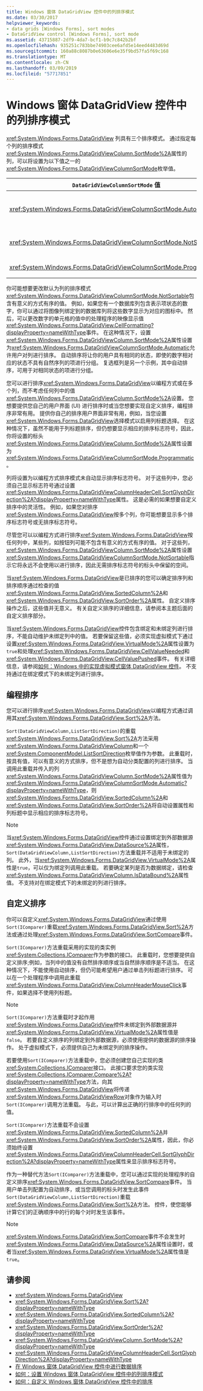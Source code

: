 ```yaml
---
title: Windows 窗体 DataGridView 控件中的列排序模式
ms.date: 03/30/2017
helpviewer_keywords:
- data grids [Windows Forms], sort modes
- DataGridView control [Windows Forms], sort mode
ms.assetid: 43715887-2df9-4da7-bcf1-b9c7c842b2bf
ms.openlocfilehash: 935251c783bbe74903cee6afd5e14eed4483d69d
ms.sourcegitcommit: 160a88c8087b0e63606e6e35f9bd57fa5f69c168
ms.translationtype: MT
ms.contentlocale: zh-CN
ms.lasthandoff: 03/09/2019
ms.locfileid: "57717851"
---
```

# <a name="column-sort-modes-in-the-windows-forms-datagridview-control"></a>Windows 窗体 DataGridView 控件中的列排序模式
<xref:System.Windows.Forms.DataGridView> 列具有三个排序模式。 通过指定每个列的排序模式<xref:System.Windows.Forms.DataGridViewColumn.SortMode%2A>属性的列，可以将设置为以下值之一的<xref:System.Windows.Forms.DataGridViewColumnSortMode>枚举值。  
  
|`DataGridViewColumnSortMode` 值|描述|  
|----------------------------------------|-----------------|  
|<xref:System.Windows.Forms.DataGridViewColumnSortMode.Automatic>|默认值对文本中的列。 除非列标头用于进行选择，单击列标题会自动进行排序<xref:System.Windows.Forms.DataGridView>按此列，并显示标志符号，它指示排序顺序。|  
|<xref:System.Windows.Forms.DataGridViewColumnSortMode.NotSortable>|默认值为非 – 文本中的列的。 可以对此列排序以编程方式;但是，它不是进行排序，因此排序标志符号不保留任何空间。|  
|<xref:System.Windows.Forms.DataGridViewColumnSortMode.Programmatic>|可以对此列排序，以编程方式和排序标志符号保留空间。|  
  
 你可能想要更改默认为列的排序模式<xref:System.Windows.Forms.DataGridViewColumnSortMode.NotSortable>包含有意义的方式有序的值。 例如，如果您有一个数据库列包含表示项状态的数字，你可以通过将图像列绑定到的数据库列将这些数字显示为对应的图标中。 然后，可以更改数字的单元格的值中的处理程序的映像显示值<xref:System.Windows.Forms.DataGridView.CellFormatting?displayProperty=nameWithType>事件。 在这种情况下，设置<xref:System.Windows.Forms.DataGridViewColumn.SortMode%2A>属性设置为<xref:System.Windows.Forms.DataGridViewColumnSortMode.Automatic>允许用户对列进行排序。 自动排序将让你的用户具有相同的状态，即使的数字相对应的状态不具有自然序列的项进行分组。 复选框列是另一个示例，其中自动排序，可用于对相同状态的项进行分组。  
  
 您可以进行排序<xref:System.Windows.Forms.DataGridView>以编程方式或在多个列，而不考虑任何列中的值<xref:System.Windows.Forms.DataGridViewColumn.SortMode%2A>设置。 您想要提供您自己的用户界面 (UI) 进行排序时或当您想要实现自定义排序，编程排序非常有用。 提供你自己的排序用户界面非常有用，例如，当您设置<xref:System.Windows.Forms.DataGridView>选择模式以启用列标题选择。 在这种情况下，虽然不能用于列标题排序，但仍想要显示相应的排序标志符号，因此，你将设置的标头<xref:System.Windows.Forms.DataGridViewColumn.SortMode%2A>属性设置为<xref:System.Windows.Forms.DataGridViewColumnSortMode.Programmatic>。  
  
 列将设置为以编程方式排序模式未自动显示排序标志符号。 对于这些列中，您必须自己显示标志符号通过设置<xref:System.Windows.Forms.DataGridViewColumnHeaderCell.SortGlyphDirection%2A?displayProperty=nameWithType>属性。 这是必需的如果想要自定义排序中的灵活性。 例如，如果您对排序<xref:System.Windows.Forms.DataGridView>按多个列，你可能想要显示多个排序标志符号或无排序标志符号。  
  
 尽管您可以以编程方式进行排序<xref:System.Windows.Forms.DataGridView>按任何列中，某些列，如按钮列可能不包含有意义的方式有序的值。 对于这些列，<xref:System.Windows.Forms.DataGridViewColumn.SortMode%2A>属性设置<xref:System.Windows.Forms.DataGridViewColumnSortMode.NotSortable>指示它将永远不会使用以进行排序，因此无需排序标志符号的标头中保留的空间。  
  
 当<xref:System.Windows.Forms.DataGridView>是已排序的您可以确定排序列和排序顺序通过检查的值<xref:System.Windows.Forms.DataGridView.SortedColumn%2A>和<xref:System.Windows.Forms.DataGridView.SortOrder%2A>属性。 自定义排序操作之后，这些值并无意义。 有关自定义排序的详细信息，请参阅本主题后面的自定义排序部分。  
  
 当<xref:System.Windows.Forms.DataGridView>控件包含绑定和未绑定列进行排序，不能自动维护未绑定列中的值。 若要保留这些值，必须实现虚拟模式下通过设置<xref:System.Windows.Forms.DataGridView.VirtualMode%2A>属性设置为`true`和处理<xref:System.Windows.Forms.DataGridView.CellValueNeeded>和<xref:System.Windows.Forms.DataGridView.CellValuePushed>事件。 有关详细信息，请参阅[如何：Windows 中的实现虚拟模式窗体 DataGridView 控件](how-to-implement-virtual-mode-in-the-windows-forms-datagridview-control.md)。 不支持通过在绑定模式下的未绑定列进行排序。  
  
## <a name="programmatic-sorting"></a>编程排序  
 您可以进行排序<xref:System.Windows.Forms.DataGridView>以编程方式通过调用其<xref:System.Windows.Forms.DataGridView.Sort%2A>方法。  
  
 `Sort(DataGridViewColumn,ListSortDirection)`的重载<xref:System.Windows.Forms.DataGridView.Sort%2A>方法采用<xref:System.Windows.Forms.DataGridViewColumn>和一个<xref:System.ComponentModel.ListSortDirection>枚举值作为参数。 此重载时，按具有值，可以有意义的方式排序，但不是想为自动分类配置的列进行排序。 当调用此重载并传入的列<xref:System.Windows.Forms.DataGridViewColumn.SortMode%2A>属性值为<xref:System.Windows.Forms.DataGridViewColumnSortMode.Automatic?displayProperty=nameWithType>，则<xref:System.Windows.Forms.DataGridView.SortedColumn%2A>和<xref:System.Windows.Forms.DataGridView.SortOrder%2A>将自动设置属性和列标题中显示相应的排序标志符号。  
  
> [!NOTE]
>  当<xref:System.Windows.Forms.DataGridView>控件通过设置绑定到外部数据源<xref:System.Windows.Forms.DataGridView.DataSource%2A>属性，`Sort(DataGridViewColumn,ListSortDirection)`方法重载并不适用于未绑定的列。 此外，当<xref:System.Windows.Forms.DataGridView.VirtualMode%2A>属性是`true`，可以仅为绑定列调用此重载。 若要确定某列是否为数据绑定，请检查<xref:System.Windows.Forms.DataGridViewColumn.IsDataBound%2A>属性值。 不支持对在绑定模式下的未绑定的列进行排序。  
  
## <a name="custom-sorting"></a>自定义排序  
 你可以自定义<xref:System.Windows.Forms.DataGridView>通过使用`Sort(IComparer)`重载<xref:System.Windows.Forms.DataGridView.Sort%2A>方法或通过处理<xref:System.Windows.Forms.DataGridView.SortCompare>事件。  
  
 `Sort(IComparer)`方法重载采用的实现的类实例<xref:System.Collections.IComparer>作为参数的接口。 此重载时，您想要提供自定义排序;例如，当列中的值没有自然排序顺序或当自然排序顺序是不适当。 在这种情况下，不能使用自动排序，但仍可能希望用户通过单击列标题进行排序。 可以在一个处理程序中调用此重载<xref:System.Windows.Forms.DataGridView.ColumnHeaderMouseClick>事件，如果选择不使用列标题。  
  
> [!NOTE]
>  `Sort(IComparer)`方法重载时才起作用<xref:System.Windows.Forms.DataGridView>控件未绑定到外部数据源并<xref:System.Windows.Forms.DataGridView.VirtualMode%2A>属性值是`false`。 若要自定义排序的列绑定到外部数据源，必须使用提供的数据源的排序操作。 处于虚拟模式下，必须提供自己为未绑定列的排序操作。  
  
 若要使用`Sort(IComparer)`方法重载中，您必须创建您自己实现的类<xref:System.Collections.IComparer>接口。 此接口要求您的类实现<xref:System.Collections.IComparer.Compare%2A?displayProperty=nameWithType>方法，向其<xref:System.Windows.Forms.DataGridView>将传递<xref:System.Windows.Forms.DataGridViewRow>对象作为输入时`Sort(IComparer)`调用方法重载。 与此，可以计算出正确的行排序中的任何列的值。  
  
 `Sort(IComparer)`方法重载不会设置<xref:System.Windows.Forms.DataGridView.SortedColumn%2A>并<xref:System.Windows.Forms.DataGridView.SortOrder%2A>属性，因此，你必须始终设置<xref:System.Windows.Forms.DataGridViewColumnHeaderCell.SortGlyphDirection%2A?displayProperty=nameWithType>属性来显示排序标志符号。  
  
 作为一种替代方法`Sort(IComparer)`方法重载中，您可以通过实现的处理程序的自定义排序<xref:System.Windows.Forms.DataGridView.SortCompare>事件。 当用户单击列配置为自动排序，或当您调用的标头时发生此事件`Sort(DataGridViewColumn,ListSortDirection)`重载<xref:System.Windows.Forms.DataGridView.Sort%2A>方法。 控件，使您能够计算它们的正确顺序中的行的每个对时发生该事件。  
  
> [!NOTE]
>  <xref:System.Windows.Forms.DataGridView.SortCompare>事件不会发生时<xref:System.Windows.Forms.DataGridView.DataSource%2A>属性设置时，或者当<xref:System.Windows.Forms.DataGridView.VirtualMode%2A>属性值是`true`。  
  
## <a name="see-also"></a>请参阅
- <xref:System.Windows.Forms.DataGridView>
- <xref:System.Windows.Forms.DataGridView.Sort%2A?displayProperty=nameWithType>
- <xref:System.Windows.Forms.DataGridView.SortedColumn%2A?displayProperty=nameWithType>
- <xref:System.Windows.Forms.DataGridView.SortOrder%2A?displayProperty=nameWithType>
- <xref:System.Windows.Forms.DataGridViewColumn.SortMode%2A?displayProperty=nameWithType>
- <xref:System.Windows.Forms.DataGridViewColumnHeaderCell.SortGlyphDirection%2A?displayProperty=nameWithType>
- [在 Windows 窗体 DataGridView 控件中进行数据排序](sorting-data-in-the-windows-forms-datagridview-control.md)
- [如何：设置 Windows 窗体 DataGridView 控件中的列排序模式](set-the-sort-modes-for-columns-wf-datagridview-control.md)
- [如何：自定义 Windows 窗体 DataGridView 控件中的排序](how-to-customize-sorting-in-the-windows-forms-datagridview-control.md)
